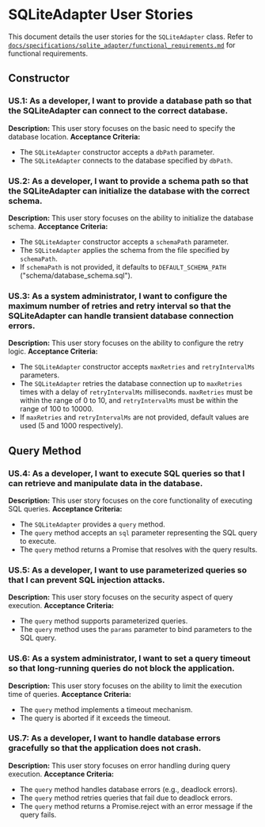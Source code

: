 # SQLiteAdapter User Stories

This document details the user stories for the `SQLiteAdapter` class. Refer to [`docs/specifications/sqlite_adapter/functional_requirements.md`](docs/specifications/sqlite_adapter/functional_requirements.md) for functional requirements.

## Constructor

### US.1: As a developer, I want to provide a database path so that the SQLiteAdapter can connect to the correct database.
**Description:** This user story focuses on the basic need to specify the database location.
**Acceptance Criteria:**
*   The `SQLiteAdapter` constructor accepts a `dbPath` parameter.
*   The `SQLiteAdapter` connects to the database specified by `dbPath`.

### US.2: As a developer, I want to provide a schema path so that the SQLiteAdapter can initialize the database with the correct schema.
**Description:** This user story focuses on the ability to initialize the database schema.
**Acceptance Criteria:**
*   The `SQLiteAdapter` constructor accepts a `schemaPath` parameter.
*   The `SQLiteAdapter` applies the schema from the file specified by `schemaPath`.
*   If `schemaPath` is not provided, it defaults to `DEFAULT_SCHEMA_PATH` ("schema/database_schema.sql").

### US.3: As a system administrator, I want to configure the maximum number of retries and retry interval so that the SQLiteAdapter can handle transient database connection errors.
**Description:** This user story focuses on the ability to configure the retry logic.
**Acceptance Criteria:**
*   The `SQLiteAdapter` constructor accepts `maxRetries` and `retryIntervalMs` parameters.
*   The `SQLiteAdapter` retries the database connection up to `maxRetries` times with a delay of `retryIntervalMs` milliseconds. `maxRetries` must be within the range of 0 to 10, and `retryIntervalMs` must be within the range of 100 to 10000.
*   If `maxRetries` and `retryIntervalMs` are not provided, default values are used (5 and 1000 respectively).

## Query Method

### US.4: As a developer, I want to execute SQL queries so that I can retrieve and manipulate data in the database.
**Description:** This user story focuses on the core functionality of executing SQL queries.
**Acceptance Criteria:**
*   The `SQLiteAdapter` provides a `query` method.
*   The `query` method accepts an `sql` parameter representing the SQL query to execute.
*   The `query` method returns a Promise that resolves with the query results.

### US.5: As a developer, I want to use parameterized queries so that I can prevent SQL injection attacks.
**Description:** This user story focuses on the security aspect of query execution.
**Acceptance Criteria:**
*   The `query` method supports parameterized queries.
*   The `query` method uses the `params` parameter to bind parameters to the SQL query.

### US.6: As a system administrator, I want to set a query timeout so that long-running queries do not block the application.
**Description:** This user story focuses on the ability to limit the execution time of queries.
**Acceptance Criteria:**
*   The `query` method implements a timeout mechanism.
*   The query is aborted if it exceeds the timeout.

### US.7: As a developer, I want to handle database errors gracefully so that the application does not crash.
**Description:** This user story focuses on error handling during query execution.
**Acceptance Criteria:**
*   The `query` method handles database errors (e.g., deadlock errors).
*   The `query` method retries queries that fail due to deadlock errors.
*   The `query` method returns a Promise.reject with an error message if the query fails.